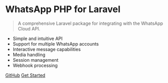 # WhatsApp PHP for Laravel

> A comprehensive Laravel package for integrating with the WhatsApp Cloud API.

- Simple and intuitive API
- Support for multiple WhatsApp accounts
- Interactive message capabilities
- Media handling
- Session management
- Webhook processing

[GitHub](https://github.com/joemunapo/whatsapp-php)
[Get Started](#whatsapp-php-for-laravel)